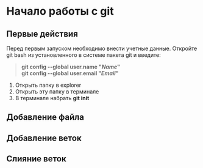 # Начало работы с git

## Первые действия

Перед первым запуском необходимо внести учетные данные. Откройте git bash из установленного в системе пакета git и введите:

> **git config --global user.name "*Name*"**  
> **git config --global user.email "*Email*"**


1. Открыть папку в explorer
2. Открыть эту папку в терминале
3. В терминале набрать **git init**

## Добавление файла

## Добавление веток

## Слияние веток